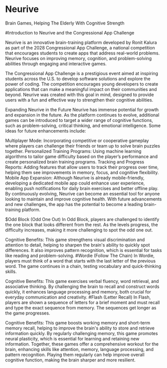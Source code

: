# Neurive
Brain Games, Helping The Elderly With Cognitive Strength

#Introduction to Neurive and the Congressional App Challenge

Neurive is an innovative brain-training platform developed by Ronit Kalura as part of the 2028 Congressional App Challenge, a national competition that encourages students to create apps that address real-world problems. Neurive focuses on improving memory, cognition, and problem-solving abilities through engaging and interactive games.

The Congressional App Challenge is a prestigious event aimed at inspiring students across the U.S. to develop software solutions and explore the power of coding. The competition encourages young developers to create applications that can make a meaningful impact on their communities and beyond. Neurive was created with this goal in mind, designed to provide users with a fun and effective way to strengthen their cognitive abilities.

Expanding Neurive in the Future
Neurive has immense potential for growth and expansion in the future. As the platform continues to evolve, additional games can be introduced to target a wider range of cognitive functions, such as problem-solving, critical thinking, and emotional intelligence. Some ideas for future enhancements include:

Multiplayer Mode: Incorporating competitive or cooperative gameplay where players can challenge their friends or team up to solve brain puzzles together.
Personalized Training Programs: Using machine learning algorithms to tailor game difficulty based on the player’s performance and create personalized brain training programs.
Tracking and Progress Reports: Adding features that allow users to track their progress over time, helping them see improvements in memory, focus, and cognitive flexibility.
Mobile App Expansion: Although Neurive is already mobile-friendly, developing a dedicated mobile app could enhance user experience, enabling push notifications for daily brain exercises and better offline play.
By continuously evolving, Neurive can become an essential tool for anyone looking to maintain and improve cognitive health. With future advancements and new challenges, the app has the potential to become a leading brain-training platform.

$Odd Block (Odd One Out)
In Odd Block, players are challenged to identify the one block that looks different from the rest. As the levels progress, the difficulty increases, making it more challenging to spot the odd one out.

Cognitive Benefits: This game strengthens visual discrimination and attention to detail, helping to sharpen the brain's ability to quickly spot differences. It also improves pattern recognition, which is essential for tasks like reading and problem-solving.
#Wordie (Follow The Chain)
In Wordie, players must think of a word that starts with the last letter of the previous word. The game continues in a chain, testing vocabulary and quick-thinking skills.

Cognitive Benefits: This game exercises verbal fluency, word retrieval, and associative thinking. By challenging the brain to recall and construct words quickly, it enhances language processing and memory, both crucial for everyday communication and creativity.
#Flash (Letter Recall)
In Flash, players are shown a sequence of letters for a brief moment and must recall and type the exact sequence from memory. The sequences get longer as the game progresses.

Cognitive Benefits: This game boosts working memory and short-term memory recall, helping to improve the brain's ability to store and retrieve information quickly. By regularly challenging memory, this game promotes neural plasticity, which is essential for learning and retaining new information.
Together, these games offer a comprehensive workout for the brain, enhancing skills like attention, memory, language processing, and pattern recognition. Playing them regularly can help improve overall cognitive function, making the brain sharper and more resilient.
